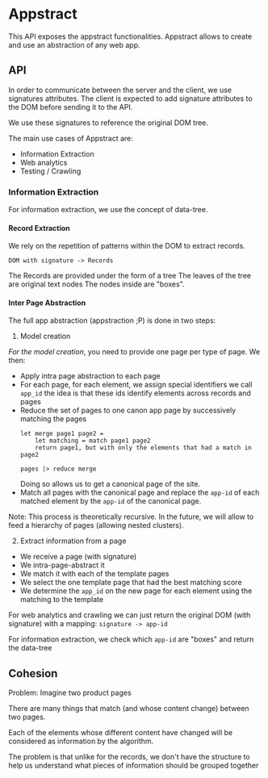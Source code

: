 ﻿# Appstract

This API exposes the appstract functionalities.
Appstract allows to create and use an abstraction of any web app.

## API

In order to communicate between the server and the client, we use signatures attributes.
The client is expected to add signature attributes to the DOM before sending it to the API.

We use these signatures to reference the original DOM tree.

The main use cases of Appstract are:
- Information Extraction
- Web analytics
- Testing / Crawling

### Information Extraction

For information extraction, we use the concept of data-tree.

#### Record Extraction

We rely on the repetition of patterns within the DOM to extract records.

```
DOM with signature -> Records 
```
The Records are provided under the form of a tree
The leaves of the tree are original text nodes
The nodes inside are "boxes".

#### Inter Page Abstraction

The full app abstraction (appstraction ;P) is done in two steps:
1) Model creation

*For the model creation*, you need to provide one page per type of page.
We then: 
- Apply intra page abstraction to each page
- For each page, for each element, we assign special identifiers we call `app_id` the idea is that these ids identify elements across records and pages
- Reduce the set of pages to one canon app page by successively matching the pages
    ```
    let merge page1 page2 =
        let matching = match page1 page2
        return page1, but with only the elements that had a match in page2

    pages |> reduce merge
    ```
    Doing so allows us to get a canonical page of the site.
- Match all pages with the canonical page and replace the `app-id` of each matched element by the `app-id` of the canonical page.

Note: 
This process is theoretically recursive.
In the future, we will allow to feed a hierarchy of pages (allowing nested clusters).

2) Extract information from a page 
- We receive a page (with signature)
- We intra-page-abstract it
- We match it with each of the template pages
- We select the one template page that had the best matching score
- We determine the `app_id` on the new page for each element using the matching to the template

For web analytics and crawling we can just return the original DOM (with signature) with a mapping: `signature -> app-id`

For information extraction, we check which `app-id` are "boxes" and return the data-tree




## Cohesion

Problem: 
Imagine two product pages

There are many things that match (and whose content change) between two pages.

Each of the elements whose different content have changed will be considered as information by the algorithm.

The problem is that unlike for the records, we don't have the structure to help us understand what pieces of information should be grouped together








